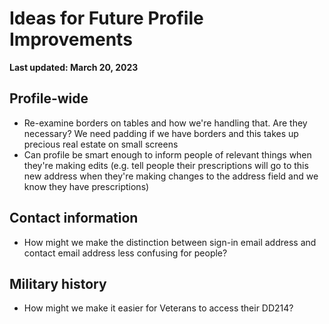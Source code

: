 #  Ideas for Future Profile Improvements

**Last updated: March 20, 2023**

## Profile-wide
- Re-examine borders on tables and how we're handling that. Are they necessary? We need padding if we have borders and this takes up precious real estate on small screens
- Can profile be smart enough to inform people of relevant things when they're making edits (e.g. tell people their prescriptions will go to this new address when they're making changes to the address field and we know they have prescriptions)

## Contact information
- How might we make the distinction between sign-in email address and contact email address less confusing for people?

## Military history
- How might we make it easier for Veterans to access their DD214?
